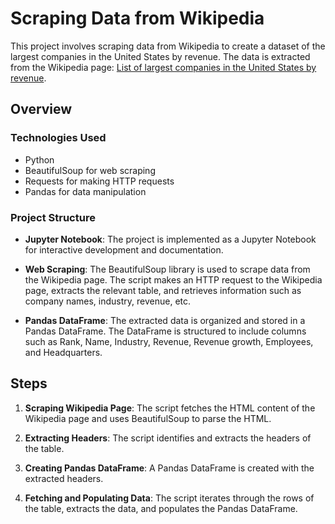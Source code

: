 # Scraping Data from Wikipedia

This project involves scraping data from Wikipedia to create a dataset of the largest companies in the United States by revenue. The data is extracted from the Wikipedia page: [List of largest companies in the United States by revenue](https://en.wikipedia.org/wiki/List_of_largest_companies_in_the_United_States_by_revenue).

## Overview

### Technologies Used
- Python
- BeautifulSoup for web scraping
- Requests for making HTTP requests
- Pandas for data manipulation

### Project Structure

- **Jupyter Notebook**: The project is implemented as a Jupyter Notebook for interactive development and documentation.

- **Web Scraping**: The BeautifulSoup library is used to scrape data from the Wikipedia page. The script makes an HTTP request to the Wikipedia page, extracts the relevant table, and retrieves information such as company names, industry, revenue, etc.

- **Pandas DataFrame**: The extracted data is organized and stored in a Pandas DataFrame. The DataFrame is structured to include columns such as Rank, Name, Industry, Revenue, Revenue growth, Employees, and Headquarters.

## Steps

1. **Scraping Wikipedia Page**: The script fetches the HTML content of the Wikipedia page and uses BeautifulSoup to parse the HTML.

2. **Extracting Headers**: The script identifies and extracts the headers of the table.

3. **Creating Pandas DataFrame**: A Pandas DataFrame is created with the extracted headers.

   
4. **Fetching and Populating Data**: The script iterates through the rows of the table, extracts the data, and populates the Pandas DataFrame.
